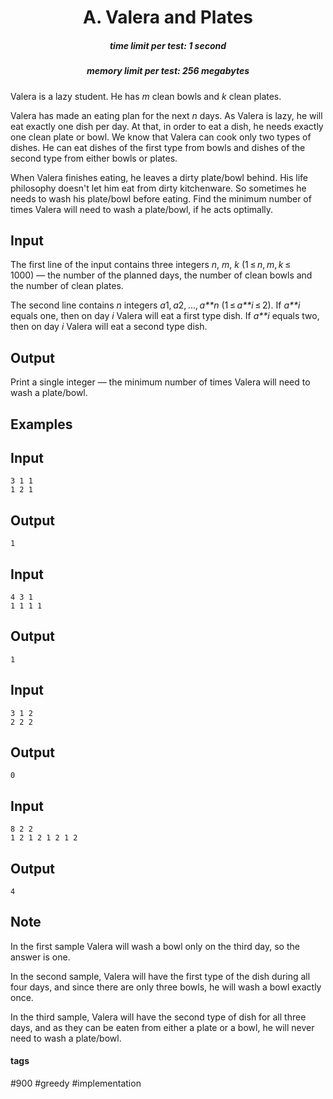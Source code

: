 <h1 style='text-align: center;'> A. Valera and Plates</h1>

<h5 style='text-align: center;'>time limit per test: 1 second</h5>
<h5 style='text-align: center;'>memory limit per test: 256 megabytes</h5>

Valera is a lazy student. He has *m* clean bowls and *k* clean plates. 

Valera has made an eating plan for the next *n* days. As Valera is lazy, he will eat exactly one dish per day. At that, in order to eat a dish, he needs exactly one clean plate or bowl. We know that Valera can cook only two types of dishes. He can eat dishes of the first type from bowls and dishes of the second type from either bowls or plates. 

When Valera finishes eating, he leaves a dirty plate/bowl behind. His life philosophy doesn't let him eat from dirty kitchenware. So sometimes he needs to wash his plate/bowl before eating. Find the minimum number of times Valera will need to wash a plate/bowl, if he acts optimally.

## Input

The first line of the input contains three integers *n*, *m*, *k* (1 ≤ *n*, *m*, *k* ≤ 1000) — the number of the planned days, the number of clean bowls and the number of clean plates.

The second line contains *n* integers *a*1, *a*2, ..., *a**n* (1 ≤ *a**i* ≤ 2). If *a**i* equals one, then on day *i* Valera will eat a first type dish. If *a**i* equals two, then on day *i* Valera will eat a second type dish. 

## Output

Print a single integer — the minimum number of times Valera will need to wash a plate/bowl.

## Examples

## Input


```
3 1 1  
1 2 1  

```
## Output


```
1  

```
## Input


```
4 3 1  
1 1 1 1  

```
## Output


```
1  

```
## Input


```
3 1 2  
2 2 2  

```
## Output


```
0  

```
## Input


```
8 2 2  
1 2 1 2 1 2 1 2  

```
## Output


```
4  

```
## Note

In the first sample Valera will wash a bowl only on the third day, so the answer is one.

In the second sample, Valera will have the first type of the dish during all four days, and since there are only three bowls, he will wash a bowl exactly once.

In the third sample, Valera will have the second type of dish for all three days, and as they can be eaten from either a plate or a bowl, he will never need to wash a plate/bowl.



#### tags 

#900 #greedy #implementation 